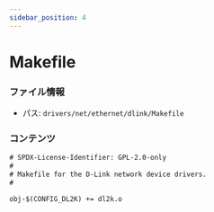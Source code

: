 ```yaml
---
sidebar_position: 4
---
```

# Makefile

### ファイル情報

- パス: `drivers/net/ethernet/dlink/Makefile`

### コンテンツ

```txt
# SPDX-License-Identifier: GPL-2.0-only
#
# Makefile for the D-Link network device drivers.
#

obj-$(CONFIG_DL2K) += dl2k.o

```
